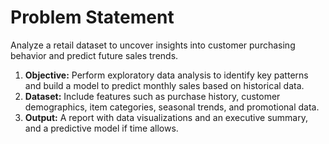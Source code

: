 # Problem Statement
Analyze a retail dataset to uncover insights into customer purchasing behavior and predict future sales trends.

1. **Objective:** Perform exploratory data analysis to identify key patterns and build a model to predict monthly sales based on historical data.
2. **Dataset:** Include features such as purchase history, customer demographics, item categories, seasonal trends, and promotional data.
3. **Output:** A report with data visualizations and an executive summary, and a predictive model if time allows.
